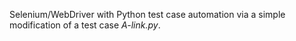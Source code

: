 Selenium/WebDriver with Python test case automation via a simple modification of a test case *A-link.py*.

